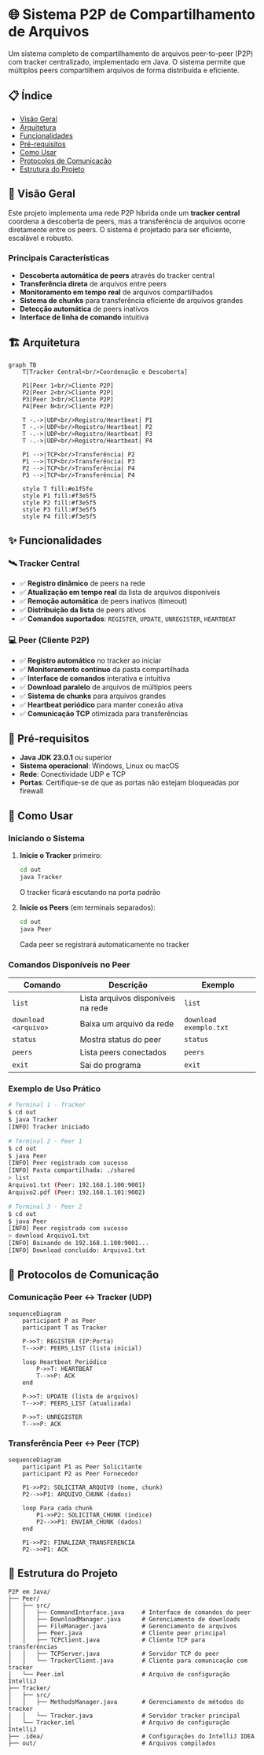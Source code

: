 # 🌐 Sistema P2P de Compartilhamento de Arquivos

Um sistema completo de compartilhamento de arquivos peer-to-peer (P2P) com tracker centralizado, implementado em Java. O sistema permite que múltiplos peers compartilhem arquivos de forma distribuída e eficiente.

## 📋 Índice

- [Visão Geral](#-visão-geral)
- [Arquitetura](#-arquitetura)
- [Funcionalidades](#-funcionalidades)
- [Pré-requisitos](#-pré-requisitos)
- [Como Usar](#-como-usar)
- [Protocolos de Comunicação](#-protocolos-de-comunicação)
- [Estrutura do Projeto](#-estrutura-do-projeto)

## 🎯 Visão Geral

Este projeto implementa uma rede P2P híbrida onde um **tracker central** coordena a descoberta de peers, mas a transferência de arquivos ocorre diretamente entre os peers. O sistema é projetado para ser eficiente, escalável e robusto.

### Principais Características

- **Descoberta automática de peers** através do tracker central
- **Transferência direta** de arquivos entre peers
- **Monitoramento em tempo real** de arquivos compartilhados
- **Sistema de chunks** para transferência eficiente de arquivos grandes
- **Detecção automática** de peers inativos
- **Interface de linha de comando** intuitiva

## 🏗️ Arquitetura

```mermaid
graph TB
    T[Tracker Central<br/>Coordenação e Descoberta] 
    
    P1[Peer 1<br/>Cliente P2P]
    P2[Peer 2<br/>Cliente P2P] 
    P3[Peer 3<br/>Cliente P2P]
    P4[Peer N<br/>Cliente P2P]
    
    T -.->|UDP<br/>Registro/Heartbeat| P1
    T -.->|UDP<br/>Registro/Heartbeat| P2
    T -.->|UDP<br/>Registro/Heartbeat| P3
    T -.->|UDP<br/>Registro/Heartbeat| P4
    
    P1 -->|TCP<br/>Transferência| P2
    P1 -->|TCP<br/>Transferência| P3
    P2 -->|TCP<br/>Transferência| P4
    P3 -->|TCP<br/>Transferência| P4
    
    style T fill:#e1f5fe
    style P1 fill:#f3e5f5
    style P2 fill:#f3e5f5
    style P3 fill:#f3e5f5
    style P4 fill:#f3e5f5
```

## ✨ Funcionalidades

### 🛰️ Tracker Central
- ✅ **Registro dinâmico** de peers na rede
- ✅ **Atualização em tempo real** da lista de arquivos disponíveis
- ✅ **Remoção automática** de peers inativos (timeout)
- ✅ **Distribuição da lista** de peers ativos
- ✅ **Comandos suportados**: `REGISTER`, `UPDATE`, `UNREGISTER`, `HEARTBEAT`

### 💻 Peer (Cliente P2P)
- ✅ **Registro automático** no tracker ao iniciar
- ✅ **Monitoramento contínuo** da pasta compartilhada
- ✅ **Interface de comandos** interativa e intuitiva
- ✅ **Download paralelo** de arquivos de múltiplos peers
- ✅ **Sistema de chunks** para arquivos grandes
- ✅ **Heartbeat periódico** para manter conexão ativa
- ✅ **Comunicação TCP** otimizada para transferências

## 🔧 Pré-requisitos

- **Java JDK 23.0.1** ou superior
- **Sistema operacional**: Windows, Linux ou macOS
- **Rede**: Conectividade UDP e TCP
- **Portas**: Certifique-se de que as portas não estejam bloqueadas por firewall

## 🚀 Como Usar

### Iniciando o Sistema

1. **Inicie o Tracker** primeiro:
   ```bash
   cd out
   java Tracker
   ```
   O tracker ficará escutando na porta padrão

2. **Inicie os Peers** (em terminais separados):
   ```bash
   cd out
   java Peer
   ```
   Cada peer se registrará automaticamente no tracker

### Comandos Disponíveis no Peer

| Comando | Descrição | Exemplo |
|---------|-----------|---------|
| `list` | Lista arquivos disponíveis na rede | `list` |
| `download <arquivo>` | Baixa um arquivo da rede | `download exemplo.txt` |
| `status` | Mostra status do peer | `status` |
| `peers` | Lista peers conectados | `peers` |
| `exit` | Sai do programa | `exit` |

### Exemplo de Uso Prático

```bash
# Terminal 1 - Tracker
$ cd out
$ java Tracker
[INFO] Tracker iniciado

# Terminal 2 - Peer 1
$ cd out  
$ java Peer
[INFO] Peer registrado com sucesso
[INFO] Pasta compartilhada: ./shared
> list
Arquivo1.txt (Peer: 192.168.1.100:9001)
Arquivo2.pdf (Peer: 192.168.1.101:9002)

# Terminal 3 - Peer 2  
$ cd out
$ java Peer
[INFO] Peer registrado com sucesso
> download Arquivo1.txt
[INFO] Baixando de 192.168.1.100:9001...
[INFO] Download concluído: Arquivo1.txt
```

## 📡 Protocolos de Comunicação

### Comunicação Peer ↔ Tracker (UDP)

```mermaid
sequenceDiagram
    participant P as Peer
    participant T as Tracker
    
    P->>T: REGISTER (IP:Porta)
    T-->>P: PEERS_LIST (lista inicial)
    
    loop Heartbeat Periódico
        P->>T: HEARTBEAT
        T-->>P: ACK
    end
    
    P->>T: UPDATE (lista de arquivos)
    T-->>P: PEERS_LIST (atualizada)
    
    P->>T: UNREGISTER
    T-->>P: ACK
```

### Transferência Peer ↔ Peer (TCP)

```mermaid
sequenceDiagram
    participant P1 as Peer Solicitante
    participant P2 as Peer Fornecedor
    
    P1->>P2: SOLICITAR_ARQUIVO (nome, chunk)
    P2-->>P1: ARQUIVO_CHUNK (dados)
    
    loop Para cada chunk
        P1->>P2: SOLICITAR_CHUNK (índice)
        P2-->>P1: ENVIAR_CHUNK (dados)
    end
    
    P1->>P2: FINALIZAR_TRANSFERENCIA
    P2-->>P1: ACK
```

## 📁 Estrutura do Projeto

```
P2P em Java/
├── Peer/
│   ├── src/
│   │   ├── CommandInterface.java     # Interface de comandos do peer
│   │   ├── DownloadManager.java      # Gerenciamento de downloads
│   │   ├── FileManager.java          # Gerenciamento de arquivos
│   │   ├── Peer.java                 # Cliente peer principal
│   │   ├── TCPClient.java            # Cliente TCP para transferências
│   │   ├── TCPServer.java            # Servidor TCP do peer
│   │   └── TrackerClient.java        # Cliente para comunicação com tracker
│   └── Peer.iml                      # Arquivo de configuração IntelliJ
├── Tracker/
│   ├── src/
│   │   ├── MethodsManager.java       # Gerenciamento de métodos do tracker
│   │   └── Tracker.java              # Servidor tracker principal
│   └── Tracker.iml                   # Arquivo de configuração IntelliJ
├── .idea/                            # Configurações do IntelliJ IDEA
├── out/                              # Arquivos compilados

```

